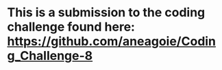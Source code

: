 # This is a submission to the coding challenge found here: https://github.com/aneagoie/Coding_Challenge-8
